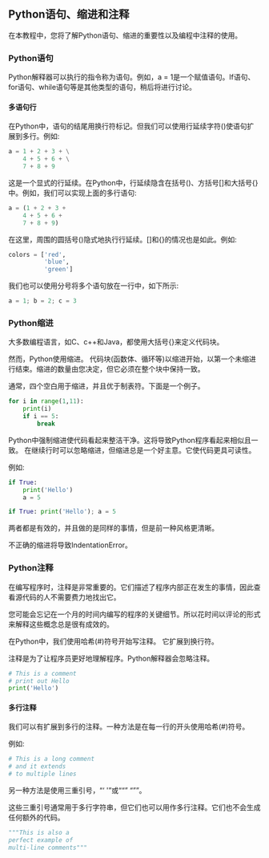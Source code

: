 ## Python语句、缩进和注释

 在本教程中，您将了解Python语句、缩进的重要性以及编程中注释的使用。



### Python语句

 Python解释器可以执行的指令称为语句。例如，a = 1是一个赋值语句。If语句、for语句、while语句等是其他类型的语句，稍后将进行讨论。

#### 多语句行

在Python中，语句的结尾用换行符标记。但我们可以使用行延续字符(\)使语句扩展到多行。例如:

```python
a = 1 + 2 + 3 + \
    4 + 5 + 6 + \
    7 + 8 + 9
```

这是一个显式的行延续。在Python中，行延续隐含在括号()、方括号[]和大括号{}中。例如，我们可以实现上面的多行语句:

```python
a = (1 + 2 + 3 +
    4 + 5 + 6 +
    7 + 8 + 9)
```

 在这里，周围的圆括号()隐式地执行行延续。[]和{}的情况也是如此。例如:

```python
colors = ['red',
          'blue',
          'green']
```

我们也可以使用分号将多个语句放在一行中，如下所示:

```python
a = 1; b = 2; c = 3
```

### Python缩进

大多数编程语言，如C、c++和Java，都使用大括号{}来定义代码块。

然而，Python使用缩进。 代码块(函数体、循环等)以缩进开始，以第一个未缩进行结束。缩进的数量由您决定，但它必须在整个块中保持一致。  

通常，四个空白用于缩进，并且优于制表符。下面是一个例子。

```python
for i in range(1,11):
    print(i)
    if i == 5:
        break
```

Python中强制缩进使代码看起来整洁干净。这将导致Python程序看起来相似且一致。  在继续行时可以忽略缩进，但缩进总是一个好主意。它使代码更具可读性。

例如:

```python
if True:
    print('Hello')
    a = 5
```

```python
if True: print('Hello'); a = 5
```

两者都是有效的，并且做的是同样的事情，但是前一种风格更清晰。

不正确的缩进将导致IndentationError。



### Python注释

在编写程序时，注释是非常重要的。它们描述了程序内部正在发生的事情，因此查看源代码的人不需要费力地找出它。  

您可能会忘记在一个月的时间内编写的程序的关键细节。所以花时间以评论的形式来解释这些概念总是很有成效的。  

在Python中，我们使用哈希(#)符号开始写注释。  它扩展到换行符。

注释是为了让程序员更好地理解程序。Python解释器会忽略注释。

```python
# This is a comment
# print out Hello
print('Hello')
```



#### 多行注释

 我们可以有扩展到多行的注释。一种方法是在每一行的开头使用哈希(#)符号。

例如:

```python
# This is a long comment
# and it extends
# to multiple lines
```

另一种方法是使用三重引号，“‘ '”或““”  “””。 

 这些三重引号通常用于多行字符串，但它们也可以用作多行注释。它们也不会生成任何额外的代码。

```python
"""This is also a
perfect example of
multi-line comments"""
```

